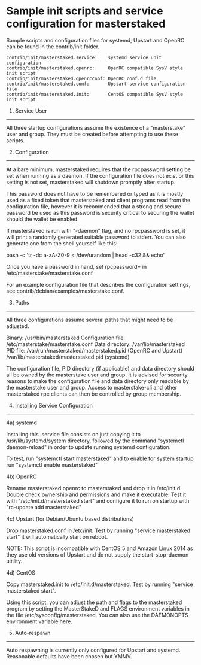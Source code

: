 Sample init scripts and service configuration for masterstaked
==========================================================

Sample scripts and configuration files for systemd, Upstart and OpenRC
can be found in the contrib/init folder.

    contrib/init/masterstaked.service:    systemd service unit configuration
    contrib/init/masterstaked.openrc:     OpenRC compatible SysV style init script
    contrib/init/masterstaked.openrcconf: OpenRC conf.d file
    contrib/init/masterstaked.conf:       Upstart service configuration file
    contrib/init/masterstaked.init:       CentOS compatible SysV style init script

1. Service User
---------------------------------

All three startup configurations assume the existence of a "masterstake" user
and group.  They must be created before attempting to use these scripts.

2. Configuration
---------------------------------

At a bare minimum, masterstaked requires that the rpcpassword setting be set
when running as a daemon.  If the configuration file does not exist or this
setting is not set, masterstaked will shutdown promptly after startup.

This password does not have to be remembered or typed as it is mostly used
as a fixed token that masterstaked and client programs read from the configuration
file, however it is recommended that a strong and secure password be used
as this password is security critical to securing the wallet should the
wallet be enabled.

If masterstaked is run with "-daemon" flag, and no rpcpassword is set, it will
print a randomly generated suitable password to stderr.  You can also
generate one from the shell yourself like this:

bash -c 'tr -dc a-zA-Z0-9 < /dev/urandom | head -c32 && echo'

Once you have a password in hand, set rpcpassword= in /etc/masterstake/masterstake.conf

For an example configuration file that describes the configuration settings,
see contrib/debian/examples/masterstake.conf.

3. Paths
---------------------------------

All three configurations assume several paths that might need to be adjusted.

Binary:              /usr/bin/masterstaked
Configuration file:  /etc/masterstake/masterstake.conf
Data directory:      /var/lib/masterstaked
PID file:            /var/run/masterstaked/masterstaked.pid (OpenRC and Upstart)
                     /var/lib/masterstaked/masterstaked.pid (systemd)

The configuration file, PID directory (if applicable) and data directory
should all be owned by the masterstake user and group.  It is advised for security
reasons to make the configuration file and data directory only readable by the
masterstake user and group.  Access to masterstake-cli and other masterstaked rpc clients
can then be controlled by group membership.

4. Installing Service Configuration
-----------------------------------

4a) systemd

Installing this .service file consists on just copying it to
/usr/lib/systemd/system directory, followed by the command
"systemctl daemon-reload" in order to update running systemd configuration.

To test, run "systemctl start masterstaked" and to enable for system startup run
"systemctl enable masterstaked"

4b) OpenRC

Rename masterstaked.openrc to masterstaked and drop it in /etc/init.d.  Double
check ownership and permissions and make it executable.  Test it with
"/etc/init.d/masterstaked start" and configure it to run on startup with
"rc-update add masterstaked"

4c) Upstart (for Debian/Ubuntu based distributions)

Drop masterstaked.conf in /etc/init.  Test by running "service masterstaked start"
it will automatically start on reboot.

NOTE: This script is incompatible with CentOS 5 and Amazon Linux 2014 as they
use old versions of Upstart and do not supply the start-stop-daemon uitility.

4d) CentOS

Copy masterstaked.init to /etc/init.d/masterstaked. Test by running "service masterstaked start".

Using this script, you can adjust the path and flags to the masterstaked program by
setting the MasterStakeD and FLAGS environment variables in the file
/etc/sysconfig/masterstaked. You can also use the DAEMONOPTS environment variable here.

5. Auto-respawn
-----------------------------------

Auto respawning is currently only configured for Upstart and systemd.
Reasonable defaults have been chosen but YMMV.
